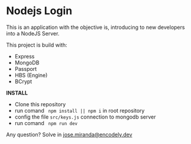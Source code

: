 <h1>Nodejs Login</h1>

This is an application with the objective is, introducing to new developers into a NodeJS Server.

This project is build with:
  - Express
  - MongoDB
  - Passport
  - HBS (Engine)
  - BCrypt

<strong> INSTALL </strong>
  * Clone this repository
  * run comand <code> npm install || npm i</code> in root repository
  * config the file <code>src/keys.js</code> connection to mongodb server
  * run comand <code> npm run dev</code>
  
Any question? Solve in jose.miranda@encodely.dev
